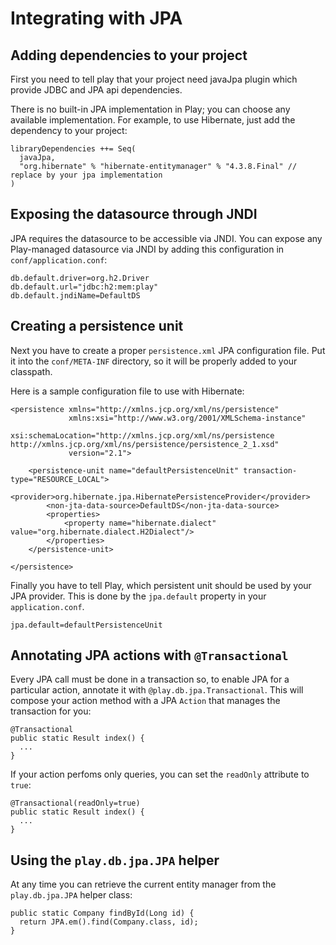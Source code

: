 <!--- Copyright (C) 2009-2013 Typesafe Inc. <http://www.typesafe.com> -->
# Integrating with JPA

## Adding dependencies to your project

First you need to tell play that your project need javaJpa plugin which provide JDBC and JPA api dependencies.

There is no built-in JPA implementation in Play; you can choose any available implementation. For example, to use Hibernate, just add the dependency to your project:

```
libraryDependencies ++= Seq(
  javaJpa,
  "org.hibernate" % "hibernate-entitymanager" % "4.3.8.Final" // replace by your jpa implementation
)
```

## Exposing the datasource through JNDI

JPA requires the datasource to be accessible via JNDI. You can expose any Play-managed datasource via JNDI by adding this configuration in `conf/application.conf`:

```
db.default.driver=org.h2.Driver
db.default.url="jdbc:h2:mem:play"
db.default.jndiName=DefaultDS
```

## Creating a persistence unit

Next you have to create a proper `persistence.xml` JPA configuration file. Put it into the `conf/META-INF` directory, so it will be properly added to your classpath.

Here is a sample configuration file to use with Hibernate:

```
<persistence xmlns="http://xmlns.jcp.org/xml/ns/persistence"
             xmlns:xsi="http://www.w3.org/2001/XMLSchema-instance"
             xsi:schemaLocation="http://xmlns.jcp.org/xml/ns/persistence http://xmlns.jcp.org/xml/ns/persistence/persistence_2_1.xsd"
             version="2.1">

    <persistence-unit name="defaultPersistenceUnit" transaction-type="RESOURCE_LOCAL">
        <provider>org.hibernate.jpa.HibernatePersistenceProvider</provider>
        <non-jta-data-source>DefaultDS</non-jta-data-source>
        <properties>
            <property name="hibernate.dialect" value="org.hibernate.dialect.H2Dialect"/>
        </properties>
    </persistence-unit>

</persistence>
```

Finally you have to tell Play, which persistent unit should be used by your JPA provider. This is done by the `jpa.default` property in your `application.conf`.

```
jpa.default=defaultPersistenceUnit
```

## Annotating JPA actions with `@Transactional`

Every JPA call must be done in a transaction so, to enable JPA for a particular action, annotate it with `@play.db.jpa.Transactional`. This will compose your action method with a JPA `Action` that manages the transaction for you:

```
@Transactional
public static Result index() {
  ...
}
```

If your action perfoms only queries, you can set the `readOnly` attribute to `true`:

```
@Transactional(readOnly=true)
public static Result index() {
  ...
}
```

## Using the `play.db.jpa.JPA` helper

At any time you can retrieve the current entity manager from the `play.db.jpa.JPA` helper class:

```
public static Company findById(Long id) {
  return JPA.em().find(Company.class, id);
}
```
